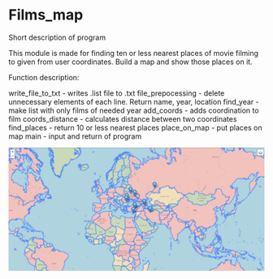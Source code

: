 # Films_map
Short description of program

This module is made for finding ten or less nearest places of movie filming to given from user coordinates. Build a map and show those places on it.

Function description:

write_file_to_txt - writes .list file to .txt
file_prepocessing - delete unnecessary elements of each line. Return name, year, location
find_year - make list with only films of needed year
add_coords - adds coordination to film
coords_distance - calculates distance between two coordinates
find_places - return 10 or less nearest places
place_on_map - put places on map
main - input and return of program

![](Screenshot_map.png)
